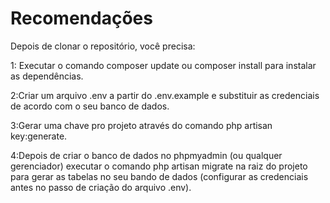 <h1>Recomendações</h1>
Depois de clonar o repositório, você precisa:

<p>1: Executar o comando composer update ou composer install para instalar as dependências.</P
<p>2:Criar um arquivo .env a partir do .env.example e substituir as credenciais de acordo com o seu banco de dados.</P
<p>3:Gerar uma chave pro projeto através do comando php artisan key:generate.</P
<p>4:Depois de criar o banco de dados no phpmyadmin (ou qualquer gerenciador) executar o comando php artisan migrate na raiz do projeto para gerar as tabelas no seu bando de dados (configurar as credenciais antes no passo de criação do arquivo .env).</P
